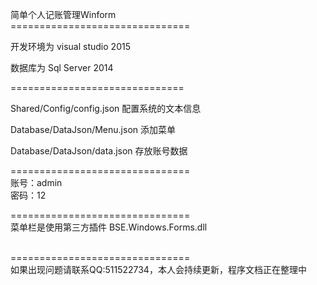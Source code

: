 简单个人记账管理Winform<br/>
===============================<br/>

开发环境为 visual studio 2015<br/>

数据库为 Sql Server 2014<br/>

==============================<br/>

Shared/Config/config.json 配置系统的文本信息<br/>

Database/DataJson/Menu.json 添加菜单<br/>

Database/DataJson/data.json 存放账号数据<br/>

===============================<br/>
账号：admin<br/>
密码：12

===============================<br/>
菜单栏是使用第三方插件 BSE.Windows.Forms.dll <br/>


<br/>===============================<br/>
如果出现问题请联系QQ:511522734，本人会持续更新，程序文档正在整理中
